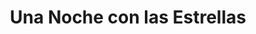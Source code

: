 ---
title: "Una Noche con las Estrellas"
url: /san-pedro-de-atacama/una-noche-con-las-estrellas/
shop: agencia de viajes
---